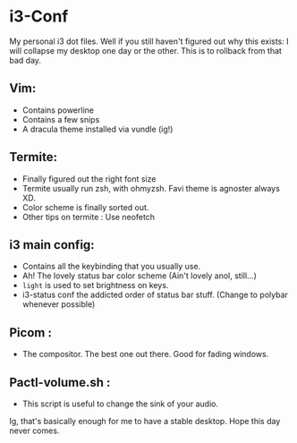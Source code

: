 # i3-Conf
My personal i3 dot files. Well if you still haven't figured out why this exists: I will collapse my desktop one day or the other.
This is to rollback from that bad day.

## Vim:
- Contains powerline
- Contains a few snips
- A dracula theme installed via vundle (ig!)

## Termite:
- Finally figured out the right font size
- Termite usually run zsh, with ohmyzsh. Favi theme is agnoster always XD.
- Color scheme is finally sorted out.
- Other tips on termite : Use neofetch

## i3 main config:
- Contains all the keybinding that you usually use.
- Ah! The lovely status bar color scheme (Ain't lovely anol, still...)
- ``` light ``` is used to set brightness on keys.
- i3-status conf the addicted order of status bar stuff. (Change to polybar whenever possible)

## Picom :
- The compositor. The best one out there. Good for fading windows.

## Pactl-volume.sh :
- This script is useful to change the sink of your audio.

Ig, that's basically enough for me to have a stable desktop. Hope this day never comes.

